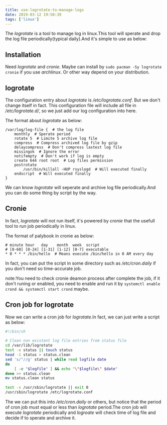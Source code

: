 ```yaml
---
title: use-logrotate-to-manage-logs
date: 2019-03-12 19:50:39
tags: ['linux']
---
```


The *logrotate* is a tool to manage log in linux.This tool will sperate and drop the log file periodically(typical daily).And it's simple to use as below:

## Installation

Need *logrotate* and *cronie*. Maybe can install by `sudo pacman -Sy logrotate cronie` if you use *archlinux*. Or other way depend on your distribution.

## logrotate

The configuration entry about *logrotate* is */etc/logrotate.conf*. But we don't change itself in fact. This configuration file will include all file in */etc/logrotate.d/*, so we just add our log configuration into here.

The format about *logrotate* as below:

```
/var/log/log-file {  # the log file
    monthly  # Sperate period
    rotate 5  # Limite 5 archive log file
    compress  # Compress archived log file by gzip
    delaycompress  # Don't compress lastest log file
    missingok  # Ignore the error
    notifempty  # Don't work if log is empty
    create 644 root root  # Log files permission
    postrotate
        /usr/bin/killall -HUP rsyslogd  # Will executed finally
    endscript  # Will executed finally
}
```
We can know *logrotate* will seperate and archive log file periodically.And you can do some thing by script by the way.

## Cronie

In fact, *logrotate* will not run itself, it's powered by *cronie* that the usefull tool to run job periodically in linux.

The format of palybook in cronie as below:

```
# minute hour   day    month  week  script
# [0-60] [0-24] [1-31] [1-12] [0-7] executable
* 0 * * * /bin/hello  # Means execute /bin/hello in 0 AM every day
```

In fact, you can put the script in some directory such as */etc/cron.daily* if you don't need so time-accurate job.

note:You need to check cronie deamon process after complete the job, if it don't runing or enabled, you need to enable and run it by `systemctl enable crond && systemctl start crond` maybe.

## Cron job for logrotate

Now we can write a cron job for *logrotate*.In fact, we can just write a script as below:

```bash
#!/bin/sh
    
# Clean non existent log file entries from status file
cd /var/lib/logrotate
test -e status || touch status
head -1 status > status.clean
sed 's/"//g' status | while read logfile date
do
    [ -e "$logfile" ] && echo "\"$logfile\" $date"
done >> status.clean
mv status.clean status
    
test -x /usr/sbin/logrotate || exit 0
/usr/sbin/logrotate /etc/logrotate.conf
```

The we can put this into */etc/cron.daily* or others, but notice that the period of cron job must equal or less than *logrotate* period.The cron job will execute *logrotate* periodically and *logroate* will check time of log file and decide if to sperate and archive it.
